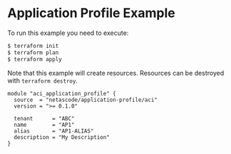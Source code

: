<!-- BEGIN_TF_DOCS -->
# Application Profile Example

To run this example you need to execute:

```bash
$ terraform init
$ terraform plan
$ terraform apply
```

Note that this example will create resources. Resources can be destroyed with `terraform destroy`.

```hcl
module "aci_application_profile" {
  source  = "netascode/application-profile/aci"
  version = ">= 0.1.0"

  tenant      = "ABC"
  name        = "AP1"
  alias       = "AP1-ALIAS"
  description = "My Description"
}
```
<!-- END_TF_DOCS -->